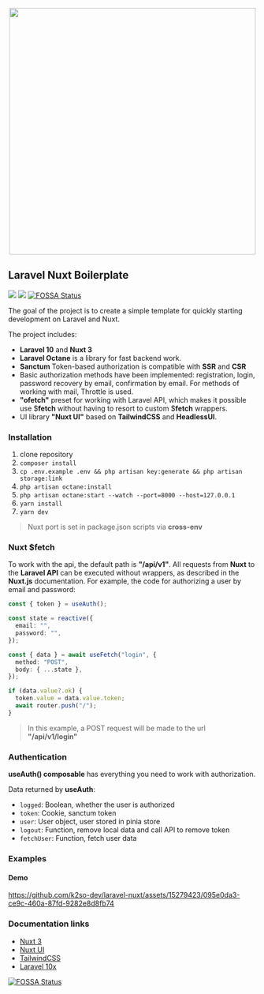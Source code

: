 <p align="center">
  <img src="https://raw.githubusercontent.com/k2so-dev/laravel-nuxt/main/art/logo.svg" width="500" />
</p>

## Laravel Nuxt Boilerplate

[![](https://img.shields.io/badge/Laravel-v10.33-ff2e21.svg)](https://laravel.com)
[![](https://img.shields.io/badge/nuxt.js-v3.8-04C690.svg)](https://nuxt.com)
[![FOSSA Status](https://app.fossa.com/api/projects/git%2Bgithub.com%2Fk2so-dev%2Flaravel-nuxt.svg?type=shield&issueType=license)](https://app.fossa.com/projects/git%2Bgithub.com%2Fk2so-dev%2Flaravel-nuxt?ref=badge_shield&issueType=license)

The goal of the project is to create a simple template for quickly starting development on Laravel and Nuxt.

The project includes:
 - **Laravel 10** and **Nuxt 3**
  - **Laravel Octane** is a library for fast backend work.
 - **Sanctum** Token-based authorization is compatible with **SSR** and  **CSR**
  - Basic authorization methods have been implemented: registration, login, password recovery by email, confirmation by email. For methods of working with mail, Throttle is used.
 - **"ofetch"** preset for working with Laravel API, which makes it possible
use $**fetch** without having to resort to custom $**fetch** wrappers.
  - UI library **"Nuxt UI"** based on **TailwindCSS** and **HeadlessUI**.

### Installation
1. clone repository
2. `composer install`
3. `cp .env.example .env && php artisan key:generate && php artisan storage:link`
4. `php artisan octane:install`
5. `php artisan octane:start --watch --port=8000 --host=127.0.0.1`
6. `yarn install`
7. `yarn dev`

> Nuxt port is set in package.json scripts via **cross-env**

### Nuxt $fetch

To work with the api, the default path is **"/api/v1"**. All requests from **Nuxt** to the **Laravel API** can be executed without wrappers, as described in the **Nuxt.js** documentation. For example, the code for authorizing a user by email and password:
```ts
const { token } = useAuth();

const state = reactive({
  email: "",
  password: "",
});

const { data } = await useFetch("login", {
  method: "POST",
  body: { ...state },
});

if (data.value?.ok) {
  token.value = data.value.token;
  await router.push("/");
}
```
> In this example, a POST request will be made to the url **"/api/v1/login"**

### Authentication
**useAuth() composable** has everything you need to work with authorization.

Data returned by **useAuth**:
* `logged`: Boolean, whether the user is authorized
* `token`: Cookie, sanctum token
* `user`: User object, user stored in pinia store
* `logout`: Function, remove local data and call API to remove token
* `fetchUser`: Function, fetch user data

### Examples

#### Demo

https://github.com/k2so-dev/laravel-nuxt/assets/15279423/095e0da3-ce9c-460a-87fd-9282e8d8fb74

### Documentation links
* [Nuxt 3](https://nuxt.com/)
* [Nuxt UI](https://ui.nuxt.com/)
* [TailwindCSS](https://tailwindcss.com/)
* [Laravel 10x](https://laravel.com/docs/10.x)

[![FOSSA Status](https://app.fossa.com/api/projects/git%2Bgithub.com%2Fk2so-dev%2Flaravel-nuxt.svg?type=large&issueType=license)](https://app.fossa.com/projects/git%2Bgithub.com%2Fk2so-dev%2Flaravel-nuxt?ref=badge_large&issueType=license)
